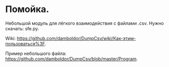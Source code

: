 # Помойка.
Небольшой модуль для лёгкого взаимодействия с файлами .csv.
Нужно скачать: sfe.py.

Wiki: https://github.com/damboldor/DumpCsv/wiki/Как-этим-пользоваться%3F.

Пример небольшого файла: https://github.com/damboldor/DumpCsv/blob/master/Program.

